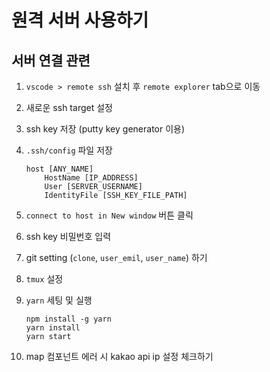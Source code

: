 # 원격 서버 사용하기

## 서버 연결 관련

1. `vscode > remote ssh` 설치 후 `remote explorer` tab으로 이동

1. 새로운 ssh target 설정

1. ssh key 저장 (putty key generator 이용)

1. `.ssh/config` 파일 저장

    ```text
    host [ANY_NAME]
        HostName [IP_ADDRESS]
        User [SERVER_USERNAME]
        IdentityFile [SSH_KEY_FILE_PATH]
    ```

1. `connect to host in New window` 버튼 클릭

1. ssh key 비밀번호 입력

1. git setting (`clone`, `user_emil`, `user_name`) 하기

1. `tmux` 설정

1. `yarn` 세팅 및 실행

    ```terminal
    npm install -g yarn
    yarn install
    yarn start
    ```

1. map 컴포넌트 에러 시 kakao api ip 설정 체크하기